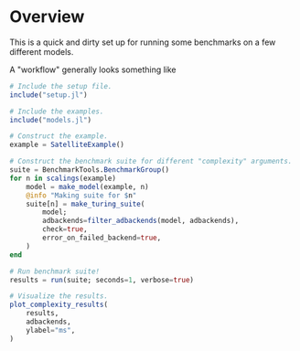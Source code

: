 # Overview

This is a quick and dirty set up for running some benchmarks on a few different models.

A "workflow" generally looks something like
```julia
# Include the setup file.
include("setup.jl")

# Include the examples.
include("models.jl")

# Construct the example.
example = SatelliteExample()

# Construct the benchmark suite for different "complexity" arguments.
suite = BenchmarkTools.BenchmarkGroup()
for n in scalings(example)
    model = make_model(example, n)
    @info "Making suite for $n"
    suite[n] = make_turing_suite(
        model;
        adbackends=filter_adbackends(model, adbackends),
        check=true,
        error_on_failed_backend=true,
    )
end

# Run benchmark suite!
results = run(suite; seconds=1, verbose=true)

# Visualize the results.
plot_complexity_results(
    results,
    adbackends,
    ylabel="ms",
)
```
